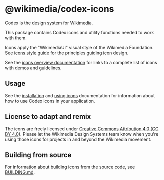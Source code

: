 # @wikimedia/codex-icons

Codex is the design system for Wikimedia.

This package contains Codex icons and utility functions needed to work with them.

Icons apply the "WikimediaUI" visual style of the Wikimedia Foundation. See [icons style guide](https://doc.wikimedia.org/codex/latest/style-guide/icons.html) for the principles guiding icon design.

See the [icons overview documentation](https://doc.wikimedia.org/codex/latest/icons/overview.html) for links to a complete list of icons with demos and guidelines.

## Usage

See the [installation](https://doc.wikimedia.org/codex/main/using-codex/usage.html#installation) and [using icons](https://doc.wikimedia.org/codex/main/using-codex/usage.html#using-icons) documentation for information about how to use Codex icons in your application.

## License to adapt and remix

The icons are freely licensed under [Creative Commons Attribution 4.0 (CC BY 4.0)](https://creativecommons.org/licenses/by/4.0/). Please let the Wikimedia Design Systems team know when you're using those icons for projects
in and beyond the Wikimedia movement.

## Building from source

For information about building icons from the source code, see [BUILDING.md](./BUILDING.md).